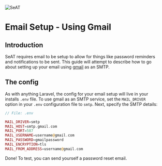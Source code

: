 ![SeAT](http://i.imgur.com/aPPOxSK.png)

# Email Setup - Using Gmail

## Introduction
SeAT requires email to be setup to allow for things like password reminders and notifications to be sent. This guide will attempt to describe how to go about setting up your email using [gmail](https://www.gmail.com/) as an SMTP.

## The config
As with anything Laravel, the config for your email setup will live in your installs `.env` file. To use gmail as an SMTP service, set the `MAIL_DRIVER` option in your `.env` configuration file to `smtp`. Next, specify the SMTP details:

```php
// File: .env

MAIL_DRIVER=smtp
MAIL_HOST=smtp.gmail.com
MAIL_PORT=587
MAIL_USERNAME=username@gmail.com
MAIL_PASSWORD=gmailpassword
MAIL_ENCRYPTION=tls
MAIL_FROM_ADDRESS=username@gmail.com
```

Done! To test, you can send yourself a password reset email.
